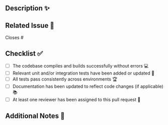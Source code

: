 ## Description ✨

<!-- What does this PR do? -->

## Related Issue 🐛

Closes #

## Checklist ✅

- [ ] The codebase compiles and builds successfully without errors 💻
- [ ] Relevant unit and/or integration tests have been added or updated 🧪
- [ ] All tests pass consistently across environments 🏆
- [ ] Documentation has been updated to reflect code changes (if applicable) 📚
- [ ] At least one reviewer has been assigned to this pull request 👀

## Additional Notes 💬

<!-- Any additional context for the reviewer? -->
